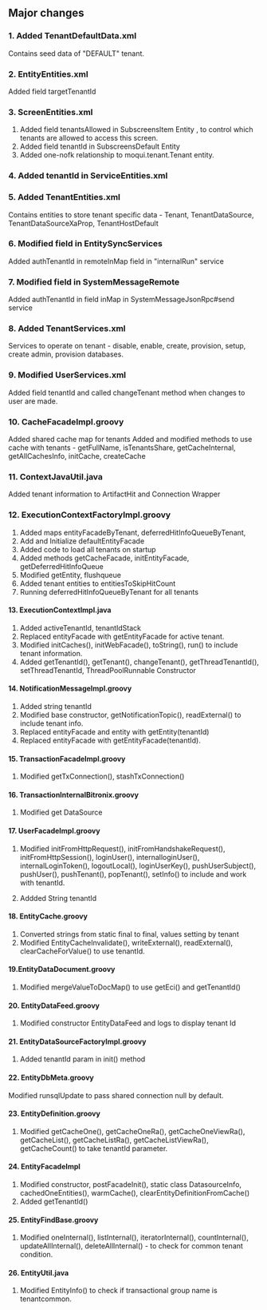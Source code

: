 ## Major changes  

### 1. Added TenantDefaultData.xml
Contains seed data of "DEFAULT" tenant.

### 2. EntityEntities.xml
Added field targetTenantId 

### 3. ScreenEntities.xml
1. Added field tenantsAllowed in SubscreensItem Entity , to control which tenants are allowed to access this screen.
2. Added field tenantId in SubscreensDefault Entity
3. Added one-nofk relationship to moqui.tenant.Tenant entity.

### 4. Added tenantId in ServiceEntities.xml

### 5. Added TenantEntities.xml
Contains entities to store tenant specific data - Tenant, TenantDataSource, TenantDataSourceXaProp, TenantHostDefault 

### 6.  Modified field in EntitySyncServices
Added authTenantId in remoteInMap field in "internalRun" service

### 7. Modified field in SystemMessageRemote
Added authTenantId in field inMap in SystemMessageJsonRpc#send service

### 8. Added TenantServices.xml
Services to operate on tenant - disable, enable, create, provision, setup, create admin,  provision databases.

### 9. Modified UserServices.xml
Added field tenantId and called changeTenant method when changes to user are made.

### 10. CacheFacadeImpl.groovy
Added shared cache map for tenants
Added and modified methods to use cache with tenants - getFullName, isTenantsShare, getCacheInternal, getAllCachesInfo, initCache, createCache

### 11. ContextJavaUtil.java
Added tenant information to ArtifactHit and Connection Wrapper

### 12. ExecutionContextFactoryImpl.groovy
1. Added maps entityFacadeByTenant, deferredHitInfoQueueByTenant, 
2. Add and Initialize defaultEntityFacade
3. Added code to load all tenants on startup 
4. Added methods getCacheFacade, initEntityFacade, getDeferredHitInfoQueue
5. Modified getEntity, flushqueue
6. Added tenant entities to entitiesToSkipHitCount
7. Running deferredHitInfoQueueByTenant for all tenants 

#### 13.   ExecutionContextImpl.java
1. Added activeTenantId, tenantIdStack 
2. Replaced entityFacade with getEntityFacade for active tenant.
3. Modified initCaches(), initWebFacade(), toString(), run() to include tenant information.
4. Added getTenantId(), getTenant(), changeTenant(), getThreadTenantId(), setThreadTenantId, ThreadPoolRunnable Constructor

#### 14. NotificationMessageImpl.groovy
1. Added string tenantId 
2. Modified base constructor, getNotificationTopic(), readExternal() to include tenant info.
3. Replaced entityFacade and entity with getEntity(tenantId)
4.  Replaced entityFacade with getEntityFacade(tenantId).

#### 15. TransactionFacadeImpl.groovy
1. Modified getTxConnection(), stashTxConnection()

#### 16. TransactionInternalBitronix.groovy 
1. Modified get DataSource

#### 17.  UserFacadeImpl.groovy
1. Modified initFromHttpRequest(), initFromHandshakeRequest(),  initFromHttpSession(), loginUser(), internalloginUser(), internalLoginToken(), logoutLocal(),  loginUserKey(), pushUserSubject(), pushUser(), pushTenant(), popTenant(), setInfo() to include and work with tenantId.

2. Addded String tenantId 
   
#### 18.   EntityCache.groovy
1. Converted strings from static final to final, values setting by tenant
2. Modified EntityCacheInvalidate(), writeExternal(), readExternal(), clearCacheForValue()  to use tenantId. 

#### 19.EntityDataDocument.groovy
1. Modified mergeValueToDocMap() to use getEci() and getTenantId() 
    
#### 20.   EntityDataFeed.groovy
1. Modified constructor EntityDataFeed and logs to display tenant Id 

#### 21.   EntityDataSourceFactoryImpl.groovy
1. Added tenantId param in init() method 

#### 22.   EntityDbMeta.groovy
Modified runsqlUpdate to pass shared connection null by default.

#### 23. EntityDefinition.groovy
1. Modified getCacheOne(), getCacheOneRa(), getCacheOneViewRa(), getCacheList(), getCacheListRa(), getCacheListViewRa(), getCacheCount() to take tenantId parameter.
   
#### 24.   EntityFacadeImpl 
1. Modified constructor, postFacadeInit(), static class DatasourceInfo, cachedOneEntities(), warmCache(), clearEntityDefinitionFromCache() 
2. Added getTenantId()

#### 25.   EntityFindBase.groovy
1. Modified oneInternal(), listInternal(), iteratorInternal(), countInternal(), updateAllInternal(), deleteAllInternal() - to check for common tenant condition.

#### 26.   EntityUtil.java
1. Modified EntityInfo() to check if transactional group name is tenantcommon.
